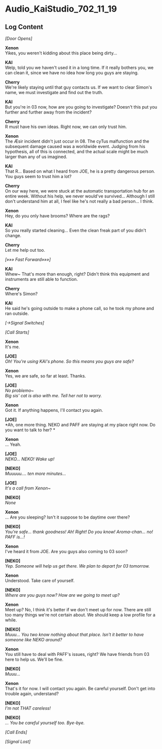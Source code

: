 # Audio_KaiStudio_702_11_19
## Log Content
*\[Door Opens\]*

**Xenon**<br>
Yikes, you weren't kidding about this place being dirty...

**KAI**<br>
Welp, told you we haven't used it in a long time. If it really bothers you, we can clean it, since we have no idea how long you guys are staying.

**Cherry**<br>
We're likely staying until that guy contacts us. If we want to clear Simon's name, we must investigate and find out the truth.

**KAI**<br>
But you're in 03 now, how are you going to investigate? Doesn't this put you further and further away from the incident?

**Cherry**<br>
R must have his own ideas. Right now, we can only trust him. 

**Xenon**<br>
The Æsir incident didn't just occur in 08. The cyTus malfunction and the subsequent damage caused was a worldwide event. Judging from his hypothesis, all of this is connected, and the actual scale might be much larger than any of us imagined.

**KAI**<br>
That R... Based on what I heard from JOE, he is a pretty dangerous person. You guys seem to trust him a lot?

**Cherry**<br>
On our way here, we were stuck at the automatic transportation hub for an entire week. Without his help, we never would've survived... Although I still don't understand him at all, I feel like he's not really a bad person... I think.

**Xenon**<br>
Hey, do you only have brooms? Where are the rags?

**KAI**<br>
So you really started cleaning... Even the clean freak part of you didn't change.

**Cherry**<br>
Let me help out too.

*[»»» Fast Forward»»»]*

**KAI**<br>
Whew~ That's more than enough, right? Didn't think this equipment and instruments are still able to function.

**Cherry**<br>
Where's Simon?

**KAI**<br>
He said he's going outside to make a phone call, so he took my phone and ran outside.

*[→Signal Switches]*

*[Call Starts]*

**Xenon**<br>
It's me.

**[JOE]**<br>
*Oh! You're using KAI's phone. So this means you guys are safe?*

**Xenon**<br>
Yes, we are safe, so far at least. Thanks.

**[JOE]**<br>
*No problemo~<br>
Big sis' cat is also with me. Tell her not to worry.*

**Xenon**<br>
Got it. If anything happens, I'll contact you again.

**[JOE]**<br>
*Ah, one more thing. NEKO and PAFF are staying at my place right now. Do you want to talk to her? *

**Xenon**<br>
... Yeah.

**[JOE]**<br>
*NEKO... NEKO! Wake up!*

**[NEKO]**<br>
*Muuuuu.... ten more minutes...*

**[JOE]**<br>
*It's a call from Xenon~*

**[NEKO]**<br>
*None*

**Xenon**<br>
... Are you sleeping? Isn't it suppose to be daytime over there?

**[NEKO]**<br>
*You're safe... thank goodness! Ah! Right! Do you know! Aroma\-chan... no! PAFF is...!*

**Xenon**<br>
I've heard it from JOE. Are you guys also coming to 03 soon?

**[NEKO]**<br>
*Yep. Someone will help us get there. We plan to depart for 03 tomorrow.*

**Xenon**<br>
Understood. Take care of yourself.

**[NEKO]**<br>
*Where are you guys now? How are we going to meet up?*

**Xenon**<br>
Meet up? No, I think it's better if we don't meet up for now. There are still too many things we're not certain about. We should keep a low profile for a while.

**[NEKO]**<br>
*Muuu... You two know nothing about that place. Isn't it better to have someone like NEKO around?*

**Xenon**<br>
You still have to deal with PAFF's issues, right? We have friends from 03 here to help us. We'll be fine.

**[NEKO]**<br>
*Muuu...*

**Xenon**<br>
That's it for now. I will contact you again. Be careful yourself. Don't get into trouble again, understand?

**[NEKO]**<br>
*I'm not THAT careless!*

**[NEKO]**<br>
*... You be careful yourself too. Bye\-bye.*

*[Call Ends]*

*[Signal Lost]*
